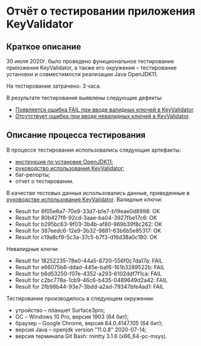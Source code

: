 # Отчёт о тестировании приложения KeyValidator

## Краткое описание

30 июля 2020г. было проведено функциональное тестирование приложения KeyValidator, а также его окружения – тестирование установки и совместимости реализации Java OpenJDK11.

На тестирование затрачено: 3 часа.

В результате тестирования выявлены следующие дефекты:
* [Появляется ошибка FAIL при вводе валидных ключей в KeyValidator](https://github.com/IrynaV25/KeyValidator/issues/1#issue-668902712).
* [Отсутствует ошибка при вводе невалидных ключей в KeyValidator](https://github.com/IrynaV25/KeyValidator/issues/2#issue-668921154).


## Описание процесса тестирования

В процессе тестирования использовались следующие артефакты:
* [инструкция по установке OpenJDK11](https://github.com/netology-code/javaqa-homeworks/blob/master/intro/openjdk11-manual.md);
* [руководство использования KeyValidator](https://github.com/netology-code/javaqa-homeworks/blob/master/intro/user-manual.md);
* баг-репорты;
* отчет о тестировании.

В качестве тестовых данных использовались данные, приведенные в [руководстве использования KeyValidator](https://github.com/netology-code/javaqa-homeworks/blob/master/intro/user-manual.md).
Валидные ключи:
* Result for 8f05e6a7-70e9-33d7-bfe7-b19eae0d8998: OK
* Result for 80b427f8-92cd-3aae-ba04-3927fbe17c6: OK
* Result for b295bc63-9f03-3b4b-af80-969b39f8c262: OK
* Result for 387eedc6-12e9-3b32-9881-63b6b5e85317: OK
* Result for c19a8cf9-5c3a-37c5-b7f3-d16d38a0c180: OK

Невалидные ключи:
* Result for 18252235-78e0-44a5-8720-556f0c7da17a: FAIL
* Result for e66075b6-ddad-445e-baf6-161b3289522b: FAIL
* Result for b6d53250-f07e-4352-a293-6102ddf7f1ca: FAIL
* Result for c2bc778a-1cb9-46c6-b435-0489649d2a42: FAIL
* Result for 2fb98b44-93e7-3bdd-a2ad-79347bfe4ad1: FAIL

Тестирование производилось в следующем окружении:
* утройство – планшет Surface3pro;
* ОС – Windows 10 Pro, версия 1903 (64 бит);
* браузер – Google Chrome, версия 84.0.4147.105 (64 бит);
* версия Java – openjdk version "11.0.8" 2020-07-14;
* версия терминала Git Bash: mintty 3.1.6 (x86_64-pc-msys).